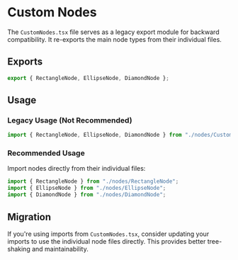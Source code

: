 # Custom Nodes

The `CustomNodes.tsx` file serves as a legacy export module for backward compatibility. It re-exports the main node types from their individual files.

## Exports

```typescript
export { RectangleNode, EllipseNode, DiamondNode };
```

## Usage

### Legacy Usage (Not Recommended)

```typescript
import { RectangleNode, EllipseNode, DiamondNode } from "./nodes/CustomNodes";
```

### Recommended Usage

Import nodes directly from their individual files:

```typescript
import { RectangleNode } from "./nodes/RectangleNode";
import { EllipseNode } from "./nodes/EllipseNode";
import { DiamondNode } from "./nodes/DiamondNode";
```

## Migration

If you're using imports from `CustomNodes.tsx`, consider updating your imports to use the individual node files directly. This provides better tree-shaking and maintainability.
